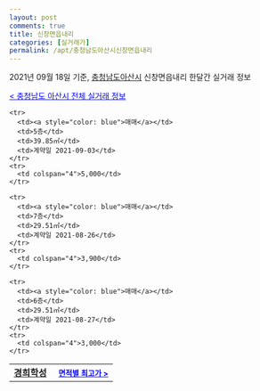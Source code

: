 ```yaml
---
layout: post
comments: true
title: 신창면읍내리
categories: [실거래가]
permalink: /apt/충청남도아산시신창면읍내리
---
```


2021년 09월 18일 기준, <a href="/apt/충청남도아산시">충청남도아산시</a> 신창면읍내리 한달간 실거래 정보

<a style="color: blue;" href="/apt/충청남도아산시">< 충청남도 아산시 전체 실거래 정보</a>
<!---- start ---->
<table>
  <tr>
    <td colspan="4" style="font-weight: bold;"><a href="/apt/충청남도아산시신창면읍내리경희학성">경희학성</a> &nbsp;&nbsp;&nbsp; <a style="color: blue; font-size: smaller;" href="/apt/충청남도아산시신창면읍내리경희학성">면적별 최고가 ></a></td>
  </tr>
    
    <tr>
      <td><a style="color: blue">매매</a></td>
      <td>5층</td>
      <td>39.85㎡</td>
      <td>계약일 2021-09-03</td>
    </tr>
    <tr>
      <td colspan="4">5,000</td>
    </tr>
      
    <tr>
      <td><a style="color: blue">매매</a></td>
      <td>7층</td>
      <td>29.51㎡</td>
      <td>계약일 2021-08-26</td>
    </tr>
    <tr>
      <td colspan="4">3,900</td>
    </tr>
      
    <tr>
      <td><a style="color: blue">매매</a></td>
      <td>6층</td>
      <td>29.51㎡</td>
      <td>계약일 2021-08-27</td>
    </tr>
    <tr>
      <td colspan="4">3,000</td>
    </tr>
      
</table>
<!---- end ---->
    